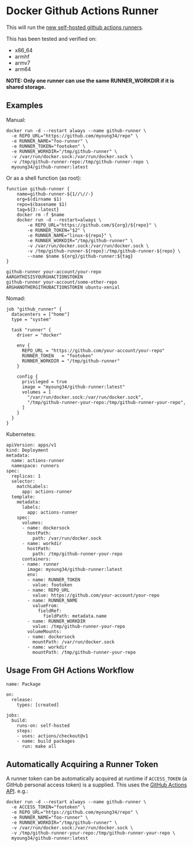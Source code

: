 Docker Github Actions Runner
============================

This will run the [new self-hosted github actions runners](https://help.github.com/en/actions/automating-your-workflow-with-github-actions/hosting-your-own-runners).

This has been tested and verified on:

 * x86_64
 * armhf
 * armv7
 * arm64
 
**NOTE: Only one runner can use the same RUNNER_WORKDIR if it is shared storage.**

## Examples ##

Manual:

```
docker run -d --restart always --name github-runner \
  -e REPO_URL="https://github.com/myoung34/repo" \
  -e RUNNER_NAME="foo-runner" \
  -e RUNNER_TOKEN="footoken" \
  -e RUNNER_WORKDIR="/tmp/github-runner" \
  -v /var/run/docker.sock:/var/run/docker.sock \
  -v /tmp/github-runner-repo:/tmp/github-runner-repo \
  myoung34/github-runner:latest
```

Or as a shell function (as root):

```
function github-runner {
    name=github-runner-${1//\//-}
    org=$(dirname $1)
    repo=$(basename $1)
    tag=${3:-latest}
    docker rm -f $name
    docker run -d --restart=always \
        -e REPO_URL="https://github.com/${org}/${repo}" \
        -e RUNNER_TOKEN="$2" \
        -e RUNNER_NAME="linux-${repo}" \
        -e RUNNER_WORKDIR="/tmp/github-runner" \
        -v /var/run/docker.sock:/var/run/docker.sock \
        -v /tmp/github-runner-${repo}:/tmp/github-runner-${repo} \
        --name $name ${org}/github-runner:${tag}
}

github-runner your-account/your-repo       AARGHTHISISYOURGHACTIONSTOKEN
github-runner your-account/some-other-repo ARGHANOTHERGITHUBACTIONSTOKEN ubuntu-xenial
```

Nomad:

```
job "github_runner" {
  datacenters = ["home"]
  type = "system"

  task "runner" {
    driver = "docker"

    env {
      REPO_URL = "https://github.com/your-account/your-repo"
      RUNNER_TOKEN   = "footoken"
      RUNNER_WORKDIR = "/tmp/github-runner"
    }

    config {
      privileged = true
      image = "myoung34/github-runner:latest"
      volumes = [
        "/var/run/docker.sock:/var/run/docker.sock",
        "/tmp/github-runner-your-repo:/tmp/github-runner-your-repo",
      ]
    }
  }
}
```

Kubernetes:

```
apiVersion: apps/v1
kind: Deployment
metadata:
  name: actions-runner
  namespace: runners
spec:
  replicas: 1
  selector:
    matchLabels:
      app: actions-runner
  template:
    metadata:
      labels:
        app: actions-runner
    spec:
      volumes:
      - name: dockersock
        hostPath:
          path: /var/run/docker.sock
      - name: workdir
        hostPath:
          path: /tmp/github-runner-your-repo
      containers:
      - name: runner
        image: myoung34/github-runner:latest
        env:
        - name: RUNNER_TOKEN
          value: footoken
        - name: REPO_URL
          value: https://github.com/your-account/your-repo
        - name: RUNNER_NAME
          valueFrom:
            fieldRef:
              fieldPath: metadata.name
        - name: RUNNER_WORKDIR
          value: /tmp/github-runner-your-repo
        volumeMounts:
        - name: dockersock
          mountPath: /var/run/docker.sock
        - name: workdir
          mountPath: /tmp/github-runner-your-repo
```

## Usage From GH Actions Workflow ##

```
name: Package

on:
  release:
    types: [created]

jobs:
  build:
    runs-on: self-hosted
    steps:
    - uses: actions/checkout@v1
    - name: build packages
      run: make all
```

## Automatically Acquiring a Runner Token  ##

A runner token can be automatically acquired at runtime if `ACCESS_TOKEN` (a GitHub personal access token) is a supplied. This uses the [GitHub Actions API](https://developer.github.com/v3/actions/self_hosted_runners/#create-a-registration-token). e.g.:

```
docker run -d --restart always --name github-runner \
  -e ACCESS_TOKEN="footoken" \
  -e REPO_URL="https://github.com/myoung34/repo" \
  -e RUNNER_NAME="foo-runner" \
  -e RUNNER_WORKDIR="/tmp/github-runner" \
  -v /var/run/docker.sock:/var/run/docker.sock \
  -v /tmp/github-runner-your-repo:/tmp/github-runner-your-repo \
  myoung34/github-runner:latest
```

